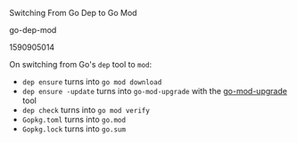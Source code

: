 Switching From Go Dep to Go Mod

go-dep-mod

1590905014

On switching from Go's `dep` tool to `mod`:

 - `dep ensure` turns into `go mod download`
 - `dep ensure -update` turns into `go-mod-upgrade` with the [go-mod-upgrade](https://github.com/oligot/go-mod-upgrade) tool
 - `dep check` turns into `go mod verify`
 - `Gopkg.toml` turns into `go.mod`
 - `Gopkg.lock` turns into `go.sum`
